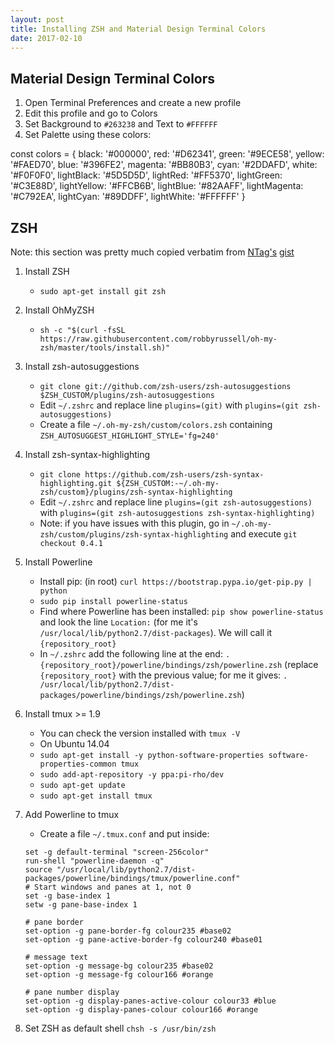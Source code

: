 ```yaml
---    
layout: post
title: Installing ZSH and Material Design Terminal Colors
date: 2017-02-10
---
```


## Material Design Terminal Colors

1. Open Terminal Preferences and create a new profile
2. Edit this profile and go to Colors
3. Set Background to `#263238` and Text to `#FFFFFF`
4. Set Palette using these colors: 

const colors = {
  black: '#000000',
  red: '#D62341',
  green: '#9ECE58',
  yellow: '#FAED70',
  blue: '#396FE2',
  magenta: '#BB80B3',
  cyan: '#2DDAFD',
  white: '#F0F0F0',
  lightBlack: '#5D5D5D',
  lightRed: '#FF5370',
  lightGreen: '#C3E88D',
  lightYellow: '#FFCB6B',
  lightBlue: '#82AAFF',
  lightMagenta: '#C792EA',
  lightCyan: '#89DDFF',
  lightWhite: '#FFFFFF'
}

## ZSH

Note: this section was pretty much copied verbatim from [NTag's](https://github.com/NTag) [gist](https://gist.github.com/NTag/39a27aea87aeabe54c09)


1. Install ZSH
    - `sudo apt-get install git zsh`
2. Install OhMyZSH
    - `sh -c "$(curl -fsSL https://raw.githubusercontent.com/robbyrussell/oh-my-zsh/master/tools/install.sh)"`
3. Install zsh-autosuggestions
    - `git clone git://github.com/zsh-users/zsh-autosuggestions $ZSH_CUSTOM/plugins/zsh-autosuggestions`
    - Edit `~/.zshrc` and replace line `plugins=(git)` with `plugins=(git zsh-autosuggestions)`
    - Create a file `~/.oh-my-zsh/custom/colors.zsh` containing `ZSH_AUTOSUGGEST_HIGHLIGHT_STYLE='fg=240'`
4. Install zsh-syntax-highlighting
    - `git clone https://github.com/zsh-users/zsh-syntax-highlighting.git ${ZSH_CUSTOM:-~/.oh-my-zsh/custom}/plugins/zsh-syntax-highlighting`
    - Edit `~/.zshrc` and replace line `plugins=(git zsh-autosuggestions)` with `plugins=(git zsh-autosuggestions zsh-syntax-highlighting)`
    - Note: if you have issues with this plugin, go in `~/.oh-my-zsh/custom/plugins/zsh-syntax-highlighting` and execute `git checkout 0.4.1`
5. Install Powerline
    - Install pip: (in root) `curl https://bootstrap.pypa.io/get-pip.py | python`
    - `sudo pip install powerline-status`
    - Find where Powerline has been installed: `pip show powerline-status` and look the line `Location:` (for me it's `/usr/local/lib/python2.7/dist-packages`). We will call it `{repository_root}`
    - In `~/.zshrc` add the following line at the end: `. {repository_root}/powerline/bindings/zsh/powerline.zsh` (replace `{repository_root}` with the previous value; for me it gives: `. /usr/local/lib/python2.7/dist-packages/powerline/bindings/zsh/powerline.zsh`)
6. Install tmux >= 1.9
    - You can check the version installed with `tmux -V`
    - On Ubuntu 14.04
    - `sudo apt-get install -y python-software-properties software-properties-common tmux`
    - `sudo add-apt-repository -y ppa:pi-rho/dev`
    - `sudo apt-get update`
    - `sudo apt-get install tmux`

7. Add Powerline to tmux
    - Create a file `~/.tmux.conf` and put inside:
    ```
    set -g default-terminal "screen-256color"
    run-shell "powerline-daemon -q"
    source "/usr/local/lib/python2.7/dist-packages/powerline/bindings/tmux/powerline.conf"
    # Start windows and panes at 1, not 0
    set -g base-index 1
    setw -g pane-base-index 1

    # pane border
    set-option -g pane-border-fg colour235 #base02
    set-option -g pane-active-border-fg colour240 #base01

    # message text
    set-option -g message-bg colour235 #base02
    set-option -g message-fg colour166 #orange

    # pane number display
    set-option -g display-panes-active-colour colour33 #blue
    set-option -g display-panes-colour colour166 #orange
    ```
8. Set ZSH as default shell `chsh -s /usr/bin/zsh`